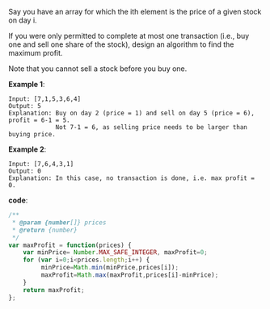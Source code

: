 ﻿Say you have an array for which the ith element is the price of a given stock on day i.

If you were only permitted to complete at most one transaction (i.e., buy one and sell one share of the stock), design an algorithm to find the maximum profit.

Note that you cannot sell a stock before you buy one.

**Example 1**:
```
Input: [7,1,5,3,6,4]
Output: 5
Explanation: Buy on day 2 (price = 1) and sell on day 5 (price = 6), profit = 6-1 = 5.
             Not 7-1 = 6, as selling price needs to be larger than buying price.
```

**Example 2**:
```
Input: [7,6,4,3,1]
Output: 0
Explanation: In this case, no transaction is done, i.e. max profit = 0.
```

**code**:
```js
/**
 * @param {number[]} prices
 * @return {number}
 */
var maxProfit = function(prices) {
    var minPrice= Number.MAX_SAFE_INTEGER, maxProfit=0;
    for (var i=0;i<prices.length;i++) {
         minPrice=Math.min(minPrice,prices[i]);
         maxProfit=Math.max(maxProfit,prices[i]-minPrice);
    }
    return maxProfit;
};
     
```
